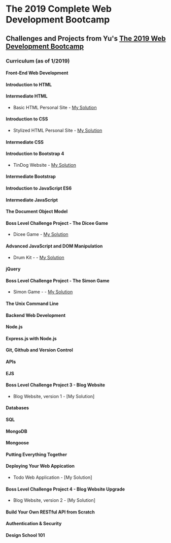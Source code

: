 # The 2019 Complete Web Development Bootcamp

## Challenges and Projects from Yu's [The 2019 Web Development Bootcamp](https://www.udemy.com/the-complete-web-development-bootcamp/learn/v4/content)

### Curriculum (as of 1/2019)

#### Front-End Web Development

#### Introduction to HTML

#### Intermediate HTML
* Basic HTML Personal Site - [My Solution](https://romeojeremiah.github.io/basicHTMLpersonalsite/)
#### Introduction to CSS
* Stylized HTML Personal Site - [My Solution](https://romeojeremiah.github.io/styled-personalized-site/)
#### Intermediate CSS

#### Introduction to Bootstrap 4
* TinDog Website - [My Solution](https://romeojeremiah.github.io/TinDog/)

#### Intermediate Bootstrap

#### Introduction to JavaScript ES6

#### Intermediate JavaScript

#### The Document Object Model

#### Boss Level Challenge Project - The Dicee Game
* Dicee Game - [My Solution](https://romeojeremiah.github.io/dicee_challenge/)

#### Advanced JavaScript and DOM Manipulation
* Drum Kit - - [My Solution](https://romeojeremiah.github.io/drumkit/)
#### jQuery

#### Boss Level Challenge Project - The Simon Game
* Simon Game - - [My Solution](https://romeojeremiah.github.io/simon/)

#### The Unix Command Line

#### Backend Web Development

#### Node.js

#### Express.js with Node.js

#### Git, Github and Version Control

#### APIs

#### EJS 

#### Boss Level Challenge Project 3 - Blog Website
* Blog Website, version 1 - [My Solution]

#### Databases

#### SQL

#### MongoDB

#### Mongoose

#### Putting Everything Together

#### Deploying Your Web Appication
* Todo Web Application - [My Solution]

#### Boss Level Challenge Project 4 - Blog Website Upgrade
* Blog Website, version 2 - [My Solution]

#### Build Your Own RESTful API from Scratch

#### Authentication & Security

#### Design School 101

